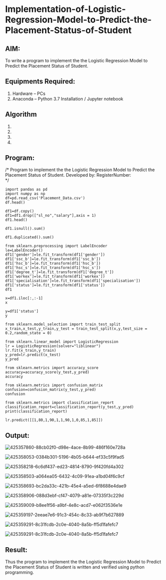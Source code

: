 # Implementation-of-Logistic-Regression-Model-to-Predict-the-Placement-Status-of-Student

## AIM:
To write a program to implement the the Logistic Regression Model to Predict the Placement Status of Student.

## Equipments Required:
1. Hardware – PCs
2. Anaconda – Python 3.7 Installation / Jupyter notebook

## Algorithm
1. 
2. 
3. 
4. 

## Program:
/*
Program to implement the the Logistic Regression Model to Predict the Placement Status of Student.
Developed by: 
RegisterNumber:  
*/
```
import pandas as pd
import numpy as np
df=pd.read_csv('Placement_Data.csv')
df.head()

df1=df.copy()
df1=df1.drop(["sl_no","salary"],axis = 1)
df1.head()

df1.isnull().sum()

df1.duplicated().sum()

from sklearn.preprocessing import LabelEncoder
le=LabelEncoder()
df1['gender']=le.fit_transform(df1['gender'])
df1['ssc_b']=le.fit_transform(df1['ssc_b'])
df1['hsc_b']=le.fit_transform(df1['hsc_b'])
df1['hsc_s']=le.fit_transform(df1['hsc_s'])
df1['degree_t']=le.fit_transform(df1['degree_t'])
df1['workex']=le.fit_transform(df1['workex'])
df1['specialisation']=le.fit_transform(df1['specialisation'])
df1['status']=le.fit_transform(df1['status'])
df1

x=df1.iloc[:,:-1]
x

y=df1['status']
y

from sklearn.model_selection import train_test_split
x_train,x_test,y_train,y_test = train_test_split(x,y,test_size = 0.2,random_state = 0)

from sklearn.linear_model import LogisticRegression
lr = LogisticRegression(solver="liblinear")
lr.fit(x_train,y_train)
y_pred=lr.predict(x_test)
y_pred

from sklearn.metrics import accuracy_score
accuracy=accuracy_score(y_test,y_pred)
accuracy

from sklearn.metrics import confusion_matrix
confusion=confusion_matrix(y_test,y_pred)
confusion

from sklearn.metrics import classification_report
classification_report=classification_report(y_test,y_pred)
print(classification_report)

lr.predict([[1,80,1,90,1,1,90,1,0,85,1,85]])
```

## Output:

![425357860-88cb02f0-d98e-4ace-8b99-486f160e728a](https://github.com/user-attachments/assets/bd9ae24a-ecbc-4f28-b3a7-f611a1bdade1)

![425358053-0384b301-5196-4b05-b644-ef33c5f9fad5](https://github.com/user-attachments/assets/4eba950e-bc3d-492c-8c0f-7dbc7a397e1a)

![425358218-6c6df437-ed23-4814-8790-9f420fd4a302](https://github.com/user-attachments/assets/706f3258-e03d-4bb8-a89d-1b031bb3cf92)

![425358503-a064ea05-6432-4c09-91ea-a1bd04f6c9cf](https://github.com/user-attachments/assets/453ee8bc-9259-46ba-85e1-277e64e5b1cd)

![425358693-bc2da33c-421b-45e4-a5ed-6f8688e4dae9](https://github.com/user-attachments/assets/c01b9701-be5a-4673-92dc-26ad42ecd17c)

![425358906-088d3ebf-cf47-4079-a81e-07335f3c229d](https://github.com/user-attachments/assets/dbd4a2ea-e24b-4936-b21e-4d21853ae551)

![425359009-b8ee1f56-a9bf-4e8c-acd7-e062f3536e1e](https://github.com/user-attachments/assets/5d8824e7-8e02-48cb-bd6c-83bb4c5b5d7b)

![425359197-2eeae7e6-91c3-454c-8c33-ab9f7b627889](https://github.com/user-attachments/assets/114c1a92-4379-47b4-b0db-b3b6bb458496)

![425359291-8c31fcdb-2c0e-4040-8a5b-ff5d1fafefc7](https://github.com/user-attachments/assets/c2e5aaea-9ebc-43bb-90f0-4aff4b445e0c)

![425359291-8c31fcdb-2c0e-4040-8a5b-ff5d1fafefc7](https://github.com/user-attachments/assets/bbb79462-dd2d-47f4-b985-e570a4e62011)


## Result:
Thus the program to implement the the Logistic Regression Model to Predict the Placement Status of Student is written and verified using python programming.
